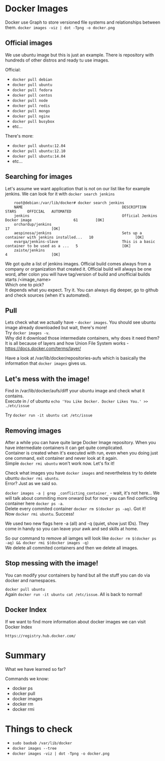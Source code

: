 # Docker Images

Docker use Graph to store versioned file systems and relationships between them.
`docker images -viz | dot -Tpng -o docker.png`


## Official images
We use ubuntu image but this is just an example. There is repository with hundreds of other distros and ready tu use images.  

Official:  

* `docker pull debian`  
* `docker pull ubuntu`  
* `docker pull fedora`  
* `docker pull centos`  
* `docker pull node`  
* `docker pull redis`  
* `docker pull mongo`  
* `docker pull nginx`  
* `docker pull busybox`  
* etc...

There's more:  

* `docker pull ubuntu:12.04`
* `docker pull ubuntu:12.10`
* `docker pull ubuntu:14.04`
* etc...

## Searching for images

Let's assume we want application that is not on our list like for example jenkins. We can look for it with `docker search jenkins`  
```
    root@debian:/var/lib/docker# docker search jenkins  
    NAME                                             DESCRIPTION                                     STARS     OFFICIAL   AUTOMATED  
    jenkins                                          Official Jenkins Docker image                   61        [OK]         
    orchardup/jenkins                                                                                17                   [OK]  
    aespinosa/jenkins                                Sets up a container with jenkins installed...   10                   [OK]  
    evarga/jenkins-slave                             This is a basic container to be used as a ...   5                    [OK]  
    zaiste/jenkins                                                                                   4                    [OK]  
```    
We got quite a list of jenkins images. Official build comes always from a company or organization that created it. 
Official build will always be one word, after colon you will have tag/version of build and unofficial builds starts <maintainer>/<image_name>  
Which one to pick?  
It depends what you expect. Try it. You can always dig deeper, go to github and check sources (when it's automated).  

## Pull

Lets check what we actually have - `docker images`. You should see ubuntu image already downloaded but wait, there's more!  
Try `docker images -v`.  
Why did it download those intermediate containers, why does it need them?  
It is all because of layers and how Union File System works - https://docs.docker.com/terms/layer/

Have a look at /var/lib/docker/repositories-aufs which is basically the information that `docker images` gives us.  

## Let's mess with the image!

Find in /var/lib/docker/aufs/diff your ubuntu image and check what it contains.  
Execute in / of ubuntu `echo 'You Like Docker. Docker Likes You.' >> ./etc/issue`
  
Try `docker run -it ubuntu cat /etc/issue`  

## Removing images

After a while you can have quite large Docker Image repository. When you have intermediate containers it can get quite complicated.  
Container is created when it's executed with run, even when you doing just one command, exit container and never look at it again.  
Simple `docker rmi ubuntu` won't work now. Let's fix it!  
  
Check what images you have `docker images` and nevertheless try to delete ubuntu `docker rmi ubuntu`.  
Error? Just as we said so.  
  
`docker images -a | grep _conflicting_container_` - wait, it's not here...  We will talk about commiting more onward but for now you can find conflicting container here `docker ps -a`.  
Delete every commited container `docker rm $(docker ps -aq)`. Got it!  
Now `docker rmi ubuntu`. Success!  
  
We used two new flags here -a (all) and -q (quiet, show just IDs). They come in handy so you can leave your awk and sed skills at home.  
  
So our command to remove all iamges will look like `docker rm $(docker ps -aq) && docker rmi $(docker images -q)`  
We delete all commited containers and then we delete all images.
  
## Stop messing with the image!
You can modify your containers by hand but all the stuff you can do via docker and namespaces.

`docker pull ubuntu`  
Again `docker run -it ubuntu cat /etc/issue`. All is back to normal!

## Docker Index
If we want to find more information about docker images we can visit Docker Index
```
https://registry.hub.docker.com/
```


# Summary
What we have learned so far?  

Commands we know:  

* docker ps
* docker pull
* docker images
* docker rm
* docker rmi
  

# Things to check

* `sudo baobab /var/lib/docker`  
* `docker images --tree`
* `docker images -viz | dot -Tpng -o docker.png`
